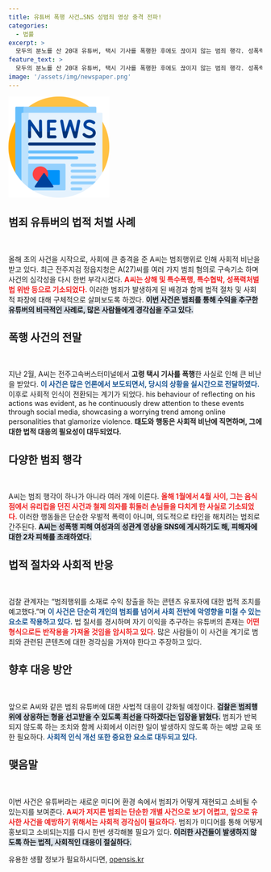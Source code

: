 ```yaml
---
title: 유튜버 폭행 사건…SNS 성범죄 영상 충격 전파!
categories:
  - 법률
excerpt: >
  모두의 분노를 산 20대 유튜버, 택시 기사를 폭행한 후에도 끊이지 않는 범죄 행각. 성폭력 영상 유포, 음식점 폭행 등으로 구속기소된 그는 법의 철퇴를 받을까? 클릭해 보세요!
feature_text: >
  모두의 분노를 산 20대 유튜버, 택시 기사를 폭행한 후에도 끊이지 않는 범죄 행각. 성폭력 영상 유포, 음식점 폭행 등으로 구속기소된 그는 법의 철퇴를 받을까? 클릭해 보세요!
image: '/assets/img/newspaper.png'
---
```


<p><img src="/assets/img/newspaper.png" alt="kimp 속보" /></p>

<h2 data-ke-size="size26">범죄 유튜버의 법적 처벌 사례</h2>

<p data-ke-size="size16">&nbsp;</p>

<p>올해 초의 사건을 시작으로, 사회에 큰 충격을 준 A씨는 범죄행위로 인해 사회적 비난을 받고 있다. 최근 전주지검 정읍지청은 A(27)씨를 여러 가지 범죄 혐의로 구속기소 하며 사건의 심각성을 다시 한번 부각시켰다. <b><span style="color: #ee2323;">A씨는 상해 및 특수폭행, 특수협박, 성폭력처벌법 위반 등으로 기소되었다.</span></b> 이러한 범죄가 발생하게 된 배경과 함께 법적 절차 및 사회적 파장에 대해 구체적으로 살펴보도록 하겠다. <b><span style="background-color: #21538527;">이번 사건은 범죄를 통해 수익을 추구한 유튜버의 비극적인 사례로, 많은 사람들에게 경각심을 주고 있다.</span></b></p>

<h2 data-ke-size="size26">폭행 사건의 전말</h2>

<p data-ke-size="size16">&nbsp;</p>

<p>지난 2월, A씨는 전주고속버스터미널에서 <strong>고령 택시 기사를 폭행</strong>한 사실로 인해 큰 비난을 받았다. <b><span style="color: #1a5490;">이 사건은 많은 언론에서 보도되면서, 당시의 상황을 실시간으로 전달하였다.</span></b> 이후로 사회적 인식이 전환되는 계기가 되었다. his behaviour of reflecting on his actions was evident, as he continuously drew attention to these events through social media, showcasing a worrying trend among online personalities that glamorize violence. <b><span style="ee2323;">태도와 행동은 사회적 비난에 직면하며, 그에 대한 법적 대응의 필요성이 대두되었다.</span></b></p>

<h2 data-ke-size="size26">다양한 범죄 행각</h2>

<p data-ke-size="size16">&nbsp;</p>

<p>A씨는 범죄 행각이 하나가 아니라 여러 개에 이른다. <b><span style="color: #ee2323;">올해 1월에서 4월 사이, 그는 음식점에서 유리컵을 던진 사건과 철제 의자를 휘둘러 손님들을 다치게 한 사실로 기소되었다.</span></b> 이러한 행동들은 단순한 우발적 폭력이 아니며, 의도적으로 타인을 해치려는 범죄로 간주된다. <b><span style="background-color: #21538527;">A씨는 성폭행 피해 여성과의 성관계 영상을 SNS에 게시하기도 해, 피해자에 대한 2차 피해를 초래하였다.</span></b></p>

<h2 data-ke-size="size26">법적 절차와 사회적 반응</h2>

<p data-ke-size="size16">&nbsp;</p>

<p>검찰 관계자는 “범죄행위를 소재로 수익 창출을 하는 콘텐츠 유포자에 대한 법적 조치를 예고했다.”며 <b><span style="color: #1a5490;">이 사건은 단순히 개인의 범죄를 넘어서 사회 전반에 악영향을 미칠 수 있는 요소로 작용하고 있다.</span></b> 법 질서를 경시하며 자기 이익을 추구하는 유튜버의 존재는 <b><span style="color: #ee2323;">어떤 형식으로든 반작용을 가져올 것임을 암시하고 있다.</span></b> 많은 사람들이 이 사건을 계기로 범죄와 관련된 콘텐츠에 대한 경각심을 가져야 한다고 주장하고 있다.</p>

<h2 data-ke-size="size26">향후 대응 방안</h2>

<p data-ke-size="size16">&nbsp;</p>

<p>앞으로 A씨와 같은 범죄 유튜버에 대한 사법적 대응이 강화될 예정이다. <b><span style="background-color: #21538527;">검찰은 범죄행위에 상응하는 형을 선고받을 수 있도록 최선을 다하겠다는 입장을 밝혔다.</span></b> 범죄가 반복되지 않도록 하는 조치와 함께 사회에서 이러한 일이 발생하지 않도록 하는 예방 교육 또한 필요하다. <b><span style="color: #1a5490;">사회적 인식 개선 또한 중요한 요소로 대두되고 있다.</span></b></p>

<h2 data-ke-size="size26">맺음말</h2>

<p data-ke-size="size16">&nbsp;</p>

<p>이번 사건은 유튜버라는 새로운 미디어 환경 속에서 범죄가 어떻게 재현되고 소비될 수 있는지를 보여준다. <b><span style="color: #ee2323;">A씨가 저지른 범죄는 단순한 개별 사건으로 보기 어렵고, 앞으로 유사한 사건을 예방하기 위해서는 사회적 경각심이 필요하다.</span></b> 범죄가 미디어를 통해 어떻게 홍보되고 소비되는지를 다시 한번 생각해볼 필요가 있다. <b><span style="background-color: #21538527;">이러한 사건들이 발생하지 않도록 하는 법적, 사회적인 대응이 절실하다.</span></b></p>
유용한 생활 정보가 필요하시다면, <a href="https://opensis.kr" rel="dofollow">opensis.kr</a>


